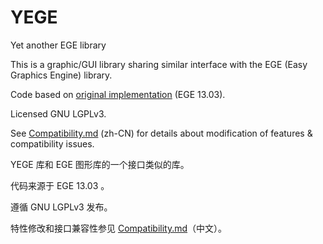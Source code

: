 ﻿# YEGE

Yet another EGE library

This is a graphic/GUI library sharing similar interface with the EGE (Easy Graphics Engine) library.

Code based on [original implementation](http://misakamm.github.com/xege) (EGE 13.03).

Licensed GNU LGPLv3.

See [Compatibility.md](Compatibility.md) (zh-CN) for details about modification of features & compatibility issues.

YEGE 库和 EGE 图形库的一个接口类似的库。

代码来源于 EGE 13.03 。

遵循 GNU LGPLv3 发布。

特性修改和接口兼容性参见 [Compatibility.md](Compatibility.md)（中文）。

